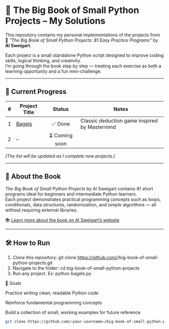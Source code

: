 # 🐍 The Big Book of Small Python Projects – My Solutions

This repository contains my personal implementations of the projects from  
📘 *"The Big Book of Small Python Projects: 81 Easy Practice Programs"* by **Al Sweigart**.

Each project is a small standalone Python script designed to improve coding skills, logical thinking, and creativity.  
I’m going through the book step by step — treating each exercise as both a learning opportunity and a fun mini-challenge.

---

## 🧩 Current Progress

| # | Project Title | Status | Notes |
|:-:|----------------|:-------:|-------|
| 1 | [Bagels](./bagels.py) | ✅ Done | Classic deduction game inspired by Mastermind |
| 2 | – | ⏳ Coming soon | |

*(The list will be updated as I complete new projects.)*

---

## 🧠 About the Book

*The Big Book of Small Python Projects* by Al Sweigart contains 81 short programs ideal for beginners and intermediate Python learners.  
Each project demonstrates practical programming concepts such as loops, conditionals, data structures, randomization, and simple algorithms — all without requiring external libraries.

📚 [Learn more about the book on Al Sweigart’s website](https://inventwithpython.com/bigbookpython/)

---

## 🛠️ How to Run

1. Clone this repository:
   git clone https://github.com/<your-username>/big-book-of-small-python-projects.git
2. Navigate to the folder:
   cd big-book-of-small-python-projects
3. Run any project. Ex:
   python bagels.py

🎯 Goals

Practice writing clean, readable Python code

Reinforce fundamental programming concepts

Build a collection of small, working examples for future reference

   ```bash
   git clone https://github.com/<your-username>/big-book-of-small-python-projects.git
